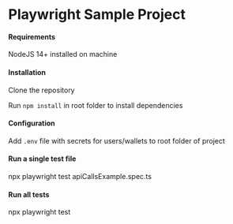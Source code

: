 # Playwright Sample Project

#### Requirements
NodeJS 14+ installed on machine

#### Installation

Clone the repository

Run `npm install` in root folder to install dependencies

#### Configuration
Add `.env` file with secrets for users/wallets to root folder of project

#### Run a single test file

npx playwright test apiCallsExample.spec.ts

#### Run all tests

npx playwright test
